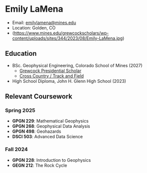# Emily LaMena
- Email: emilylamena@mines.edu
- Location: Golden, CO
- (https://www.mines.edu/grewcockscholars/wp-content/uploads/sites/344/2023/08/Emily-LaMena.jpg)
## Education
- BSc. Geophysical Engineering, Colorado School of Mines (2027)
    - [Grewcock Presidential Scholar](https://www.mines.edu/grewcockscholars/)
    - [Cross Country / Track and Field](https://minesathletics.com/sports/cross-country)
- High School Diploma, John H. Glenn High School (2023)

## Relevant Coursework
### Spring 2025
- **GPGN 229**: Mathematical Geophysics
- **GPGN 268**: Geophysical Data Analysis
- **GPGN 498**: Geohazards
- **DSCI 503**: Advanced Data Science
### Fall 2024
- **GPGN 228**: Introduction to Geophysics
- **GEGN 212**: The Rock Cycle
